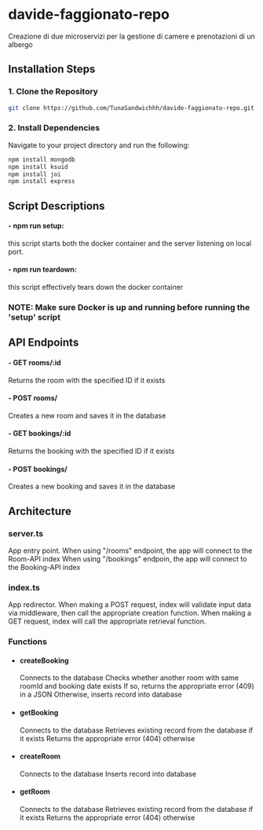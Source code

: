 # davide-faggionato-repo

Creazione di due microservizi per la gestione di camere e prenotazioni di un albergo

## Installation Steps

### 1. Clone the Repository

```bash
git clone https://github.com/TunaSandwichhh/davide-faggionato-repo.git
```

### 2. Install Dependencies

Navigate to your project directory and run the following:

```bash
npm install mongodb
npm install ksuid
npm install joi
npm install express
```

## Script Descriptions

#### - npm run setup:

this script starts both the docker container and the server listening on local port.

#### - npm run teardown:

this script effectively tears down the docker container

### NOTE: Make sure Docker is up and running before running the 'setup' script

## API Endpoints

#### - GET rooms/:id

Returns the room with the specified ID if it exists

#### - POST rooms/

Creates a new room and saves it in the database

#### - GET bookings/:id

Returns the booking with the specified ID if it exists

#### - POST bookings/

Creates a new booking and saves it in the database

## Architecture

### server.ts

App entry point.
When using "/rooms" endpoint, the app will connect to the Room-API index
When using "/bookings" endpoin, the app will connect to the Booking-API index

### index.ts

App redirector.
When making a POST request, index will validate input data via middleware, then call the appropriate creation function.
When making a GET request, index will call the appropriate retrieval function.

### Functions

- #### createBooking

  Connects to the database
  Checks whether another room with same roomId and booking date exists
  If so, returns the appropriate error (409) in a JSON
  Otherwise, inserts record into database

- #### getBooking

  Connects to the database
  Retrieves existing record from the database if it exists
  Returns the appropriate error (404) otherwise

- #### createRoom

  Connects to the database
  Inserts record into database

- #### getRoom

  Connects to the database
  Retrieves existing record from the database if it exists
  Returns the appropriate error (404) otherwise
